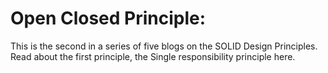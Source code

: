 # Open Closed Principle:

This is the second in a series of five blogs on the SOLID Design Principles. Read about the first principle, the Single responsibility principle here.


